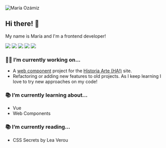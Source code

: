 ![María Ozámiz](https://pbs.twimg.com/profile_banners/1266826504937357312/1598267215/1500x500)

## Hi there! 👋

My name is María and I'm a frontend developer!  

<img src="https://img.shields.io/badge/html5%20-%230299A3.svg?&style=flat&logo=html5&logoColor=white"/> <img src="https://img.shields.io/badge/css3%20-%230299A3.svg?&style=flat&logo=css3&logoColor=white"/> <img src="https://img.shields.io/badge/SASS%20-0299A3.svg?&style=flat&logo=SASS&logoColor=white"/>
 <img src="https://img.shields.io/badge/javascript%20-%230299A3.svg?&style=flat&logo=javascript&logoColor=white"/> <img src="https://img.shields.io/badge/react%20-%230299A3.svg?&style=flat&logo=react&logoColor=white"/> 


### 👩‍💻 I’m currently working on... 
- A [web component](https://github.com/mariaozamiz/crossword-ha-web-component) project for the [Historia Arte (HA!)](https://historia-arte.com/) site. 
- Refactoring or adding new features to old projects. As I keep learning I love to try new approaches on my code!

### 📚 I’m currently learning about...
- Vue
- Web Components

### 📚 I’m currently reading...
- CSS Secrets by Lea Verou
